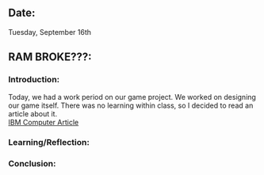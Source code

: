 ## Date:
Tuesday, September 16th

## RAM BROKE???:

### Introduction:
Today, we had a work period on our game project. We worked on designing our game itself. There was no learning within class, so I decided to read an article about it. 
<br>
[IBM Computer Article](https://globalnews.ca/news/2691100/ibm-teams-up-with-3-canadian-universities-to-fight-cyber-crime/)
### Learning/Reflection:

### Conclusion:
